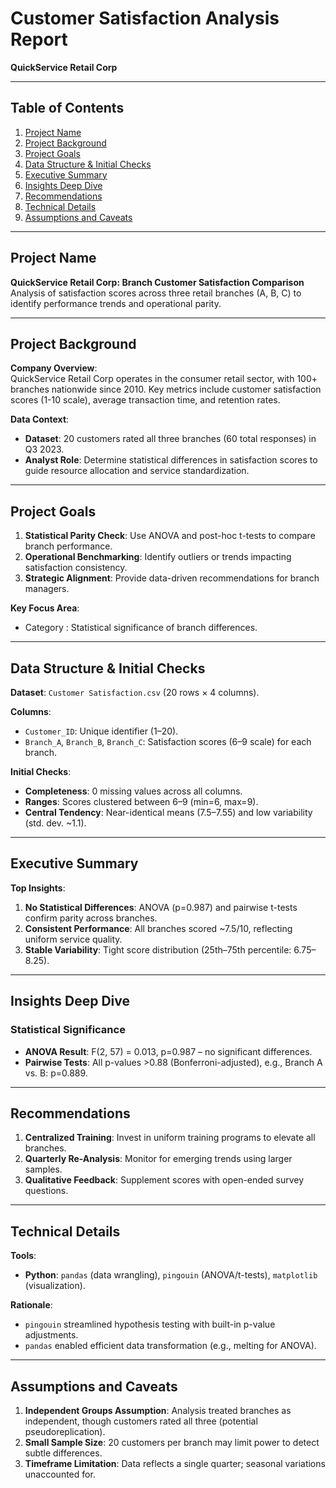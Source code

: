 # Customer Satisfaction Analysis Report  
**QuickService Retail Corp**  

---

## Table of Contents  
1. [Project Name](#project-name)  
2. [Project Background](#project-background)  
3. [Project Goals](#project-goals)  
4. [Data Structure & Initial Checks](#data-structure--initial-checks)  
5. [Executive Summary](#executive-summary)  
6. [Insights Deep Dive](#insights-deep-dive)  
7. [Recommendations](#recommendations)  
8. [Technical Details](#technical-details)  
9. [Assumptions and Caveats](#assumptions-and-caveats)  

---

## Project Name  
**QuickService Retail Corp: Branch Customer Satisfaction Comparison**  
Analysis of satisfaction scores across three retail branches (A, B, C) to identify performance trends and operational parity.  

---

## Project Background  
**Company Overview**:  
QuickService Retail Corp operates in the consumer retail sector, with 100+ branches nationwide since 2010. Key metrics include customer satisfaction scores (1-10 scale), average transaction time, and retention rates.  

**Data Context**:  
- **Dataset**: 20 customers rated all three branches (60 total responses) in Q3 2023.  
- **Analyst Role**: Determine statistical differences in satisfaction scores to guide resource allocation and service standardization.  

---

## Project Goals  
1. **Statistical Parity Check**: Use ANOVA and post-hoc t-tests to compare branch performance.  
2. **Operational Benchmarking**: Identify outliers or trends impacting satisfaction consistency.  
3. **Strategic Alignment**: Provide data-driven recommendations for branch managers.  

**Key Focus Area**:  
- Category : Statistical significance of branch differences.  
 

---

## Data Structure & Initial Checks  
**Dataset**: `Customer Satisfaction.csv` (20 rows × 4 columns).  

**Columns**:  
- `Customer_ID`: Unique identifier (1–20).  
- `Branch_A`, `Branch_B`, `Branch_C`: Satisfaction scores (6–9 scale) for each branch.  

**Initial Checks**:  
- **Completeness**: 0 missing values across all columns.  
- **Ranges**: Scores clustered between 6–9 (min=6, max=9).  
- **Central Tendency**: Near-identical means (7.5–7.55) and low variability (std. dev. ~1.1).  

---

## Executive Summary  
**Top Insights**:  
1. **No Statistical Differences**: ANOVA (p=0.987) and pairwise t-tests confirm parity across branches.  
2. **Consistent Performance**: All branches scored ~7.5/10, reflecting uniform service quality.  
3. **Stable Variability**: Tight score distribution (25th–75th percentile: 6.75–8.25).  

---

## Insights Deep Dive  

### Statistical Significance  
- **ANOVA Result**: F(2, 57) = 0.013, p=0.987 – no significant differences.  
- **Pairwise Tests**: All p-values >0.88 (Bonferroni-adjusted), e.g., Branch A vs. B: p=0.889.  

---

## Recommendations  
1. **Centralized Training**: Invest in uniform training programs to elevate all branches.  
2. **Quarterly Re-Analysis**: Monitor for emerging trends using larger samples.  
3. **Qualitative Feedback**: Supplement scores with open-ended survey questions.  

---

## Technical Details  
**Tools**:  
- **Python**: `pandas` (data wrangling), `pingouin` (ANOVA/t-tests), `matplotlib` (visualization).  

**Rationale**:  
- `pingouin` streamlined hypothesis testing with built-in p-value adjustments.  
- `pandas` enabled efficient data transformation (e.g., melting for ANOVA).  

---

## Assumptions and Caveats  
1. **Independent Groups Assumption**: Analysis treated branches as independent, though customers rated all three (potential pseudoreplication).  
2. **Small Sample Size**: 20 customers per branch may limit power to detect subtle differences.  
3. **Timeframe Limitation**: Data reflects a single quarter; seasonal variations unaccounted for.  
